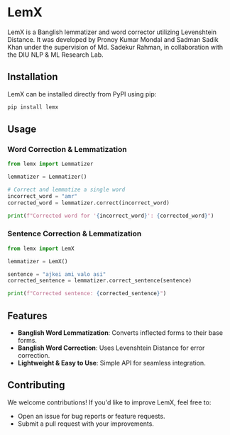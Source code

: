 # LemX

LemX is a Banglish lemmatizer and word corrector utilizing Levenshtein Distance. It was developed by Pronoy Kumar Mondal and Sadman Sadik Khan under the supervision of Md. Sadekur Rahman, in collaboration with the DIU NLP & ML Research Lab.

## Installation

LemX can be installed directly from PyPI using pip:

```bash
pip install lemx
```

## Usage

### Word Correction & Lemmatization

```python
from lemx import Lemmatizer

lemmatizer = Lemmatizer()

# Correct and lemmatize a single word
incorrect_word = "amr"
corrected_word = lemmatizer.correct(incorrect_word)

print(f"Corrected word for '{incorrect_word}': {corrected_word}")
```

### Sentence Correction & Lemmatization

```python
from lemx import LemX

lemmatizer = LemX()

sentence = "ajkei ami valo asi"
corrected_sentence = lemmatizer.correct_sentence(sentence)

print(f"Corrected sentence: {corrected_sentence}")
```

## Features

- **Banglish Word Lemmatization**: Converts inflected forms to their base forms.
- **Banglish Word Correction**: Uses Levenshtein Distance for error correction.
- **Lightweight & Easy to Use**: Simple API for seamless integration.

## Contributing

We welcome contributions! If you'd like to improve LemX, feel free to:
- Open an issue for bug reports or feature requests.
- Submit a pull request with your improvements.

